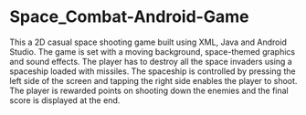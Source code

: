 # Space_Combat-Android-Game

This a 2D casual space shooting game built using XML, Java and Android Studio. The game is set with a moving background, space-themed graphics and sound effects. The player has to destroy all the space invaders using a spaceship loaded with missiles. The spaceship is controlled by pressing the left side of the screen and tapping the right side enables the player to shoot. The player is rewarded points on shooting down the enemies and the final score is displayed at the end.
